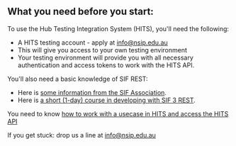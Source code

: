 ## What you need before you start: 

To use the Hub Testing Integration System (HITS), you'll need the following:

-   A HITS testing account  - apply at <info@nsip.edu.au>
-   This will give you access to your own testing environment 
-   Your testing environment will provide you with all necessary
    authentication and access tokens to work with the HITS API.

You'll also need a basic knowledge of SIF REST:

-   Here is [some information from the SIF
    Association](https://www.sifassociation.org/Resources/Developer-Resources/SIF-3-0/Pages/SIF-3.0-Infrastructure.aspx).
-   Here is [a short (1-day) course in developing with SIF 3
    REST](http://kb.nsip.edu.au/display/SATWI/SIF+3+Bootcamp+online).

You need to know [how to work with a usecase in HITS and access the HITS API](working_use_case_hits.md)

If you get stuck: drop us a line at <info@nsip.edu.au>


